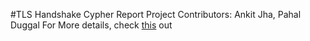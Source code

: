 #TLS Handshake Cypher Report Project
Contributors: Ankit Jha, Pahal Duggal
For More details, check [this](https://www.notion.so/ankit-jha/TLSCipher-83031336105742c2890af099183542f7) out

